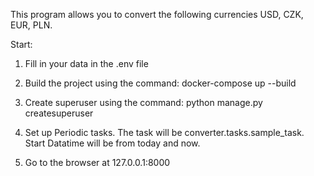 This program allows you to convert the following currencies USD, CZK, EUR, PLN.

Start:
1. Fill in your data in the .env file

2. Build the project using the command:
docker-compose up --build

3. Create superuser using the command:
python manage.py createsuperuser

4. Set up Periodic tasks. The task will be converter.tasks.sample_task.
Start Datatime will be from today and now.

5. Go to the browser at 127.0.0.1:8000
